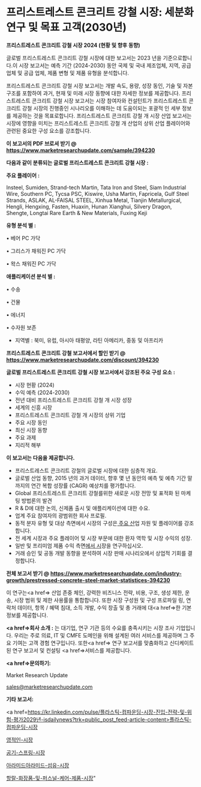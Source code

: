 # 프리스트레스트 콘크리트 강철 시장: 세분화 연구 및 목표 고객(2030년)

<strong>프리스트레스트 콘크리트 강철 시장 2024 (현황 및 향후 동향)</strong>

글로벌 프리스트레스트 콘크리트 강철 시장에 대한 보고서는 2023 년을 기준으로합니다.이 시장 보고서는 예측 기간 (2024-2030) 동안 국제 및 국내 제조업체, 지역, 공급 업체 및 공급 업체, 제품 변형 및 제품 유형을 분석합니다.

프리스트레스트 콘크리트 강철 시장 보고서는 개발 속도, 용량, 성장 동인, 기술 및 자본 구조를 포함하여 과거, 현재 및 미래 시장 동향에 대한 자세한 정보를 제공합니다. 프리스트레스트 콘크리트 강철 시장 보고서는 시장 참여자와 컨설턴트가 프리스트레스트 콘크리트 강철 시장의 진행중인 시나리오를 이해하는 데 도움이되는 포괄적 인 세부 정보를 제공하는 것을 목표로합니다. 프리스트레스트 콘크리트 강철 개 시장 산업 보고서는 시장에 영향을 미치는 프리스트레스트 콘크리트 강철 개 산업의 상위 산업 플레이어와 관련된 중요한 구성 요소를 강조합니다.



<strong>이 보고서의 PDF 브로셔 받기 @ <a href=https://www.marketresearchupdate.com/sample/394230>https://www.marketresearchupdate.com/sample/394230</a></strong>



<strong>다음과 같이 분류되는 글로벌 프리스트레스트 콘크리트 강철 시장 :</strong>



<strong>주요 플레이어 :</strong>

Insteel, Sumiden, Strand-tech Martin, Tata Iron and Steel, Siam Industrial Wire, Southern PC, Tycsa PSC, Kiswire, Usha Martin, Fapricela, Gulf Steel Strands, ASLAK, AL-FAISAL STEEL, Xinhua Metal, Tianjin Metallurgical, Hengli, Hengxing, Fasten, Huaxin, Hunan Xianghui, Silvery Dragon, Shengte, Longtai Rare Earth & New Materials, Fuxing Keji



<strong>유형 분석 별 :</strong>

• 베어 PC 가닥

• 그리스가 채워진 PC 가닥

• 왁스 채워진 PC 가닥



<strong>애플리케이션 분석 별 :</strong>

• 수송

• 건물

• 에너지

• 수자원 보존

<ul>
  <li>지역별 : 북미, 유럽, 아시아 태평양, 라틴 아메리카, 중동 및 아프리카</li>
</ul>


<strong>프리스트레스트 콘크리트 강철 보고서에서 할인 받기 @ <a href=https://www.marketresearchupdate.com/discount/394230>https://www.marketresearchupdate.com/discount/394230</a></strong>



<strong>글로벌 프리스트레스트 콘크리트 강철 시장 보고서에서 강조된 주요 구성 요소 :</strong>
<ul>
  <li>시장 현황 (2024)</li>
  <li>수익 예측 (2024-2030)</li>
  <li>전년 대비 프리스트레스트 콘크리트 강철 개 시장 성장</li>
  <li>세계의 신흥 시장</li>
  <li>프리스트레스트 콘크리트 강철 개 시장의 상위 기업</li>
  <li>주요 시장 동인</li>
  <li>최신 시장 동향</li>
  <li>주요 과제</li>
  <li>지리적 해부</li>
</ul>


<strong>이 보고서는 다음을 제공합니다.</strong>
<ul>
  <li>프리스트레스트 콘크리트 강철의 글로벌 시장에 대한 심층적 개요.</li>
  <li>글로벌 산업 동향, 2015 년의 과거 데이터, 향후 몇 년 동안의 예측 및 예측 기간 말까지의 연간 복합 성장률 (CAGR) 예상치를 평가합니다.</li>
  <li>Global 프리스트레스트 콘크리트 강철를위한 새로운 시장 전망 및 표적화 된 마케팅 방법론의 발견</li>
  <li>R &amp; D에 대한 논의, 신제품 출시 및 애플리케이션에 대한 수요.</li>
  <li>업계 주요 참여자의 광범위한 회사 프로필.</li>
  <li>동적 분자 유형 및 대상 측면에서 시장의 구성은<a href=> 주요 산</a>업 자원 및 플레이어를 강조합니다.</li>
  <li>전 세계 시장과 주요 플레이어 및 시장 부문에 대한 환자 역학 및 시장 수익의 성장.</li>
  <li>일반 및 프리미엄 제품 수익 측면<a href=>에서 시</a>장을 연구하십시오.</li>
  <li>거래 승인 및 공동 개발 동향을 분석하여 시장 판매 시나리오에서 상업적 기회를 결정합니다.</li>
</ul>



<strong>전체 보고서 받기 @ <a href=https://www.marketresearchupdate.com/industry-growth/prestressed-concrete-steel-market-statistices-394230>https://www.marketresearchupdate.com/industry-growth/prestressed-concrete-steel-market-statistices-394230</a></strong>

이 연구는<a href=> 산업 존중</a> 체인, 강력한 비즈니스 전략, 비용, 구조, 생성 제한, 운송, 시장 범위 및 제한 사용률을 통합합니다. 또한 시장 구성원 및 구성 프로파일 링, 연락처 데이터, 항목 / 혜택 침대, 소득 개발, 수익 창출 및 총 거래에 대<a href=>한 기본 </a>정보를 제공합니다.



<strong><a href=>회사 소</a>개 :</strong>
는 대기업, 연구 기관 등의 수요를 충족시키는 시장 조사 기업입니다. 우리는 주로 의료, IT 및 CMFE 도메인을 위해 설계된 여러 서비스를 제공하며 그 주요 기여는 고객 경험 연구입니다. 또한<a href=> 연구 보</a>고서를 맞춤화하고 신디케이트 된 연구 보고서 및 컨설팅 <a href=>서비스</a>를 제공합니다.



<strong><a href=>문의하기:</a></strong>

Market Research Update

sales@marketresearchupdate.com



<strong>기타 보고서:</strong>

<a href=https://kr.linkedin.com/pulse/플라스틱-컴파운딩-시장-진입-전략-및-위험-평가2029년-isdailynews?trk=public_post_feed-article-content>플라스틱-컴파운딩-시장</a>

<a href=https://www.linkedin.com/pulse/영적인-시장-동향-및-성장-전망-isdailynews/>영적인-시장</a>

<a href=https://www.linkedin.com/pulse/공기-스프링-시장-동향-및-성장-전망-survey-spotlight-pro-24-analysis-omw3c/>공기-스프링-시장</a>

<a href=https://www.linkedin.com/pulse/아라미드아라미드-섬유-시장-규모-및-성장-2023-analytics-alchemy-360-analysis-xgepf/>아라미드아라미드-섬유-시장</a>

<a href=https://www.linkedin.com/pulse/할랄-화장품-및-퍼스널-케어-제품-시장-동향-성장-전망-consumer-connection-chronicles-24--j3fec/>할랄-화장품-및-퍼스널-케어-제품-시장</a>"
